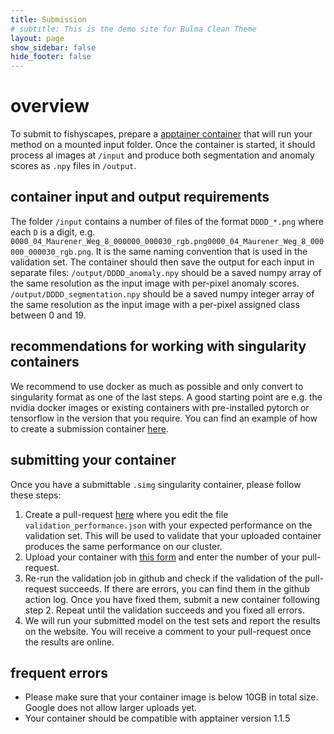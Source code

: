 ```yaml
---
title: Submission
# subtitle: This is the demo site for Bulma Clean Theme
layout: page
show_sidebar: false
hide_footer: false
---
```


<!--article class="message is-warning">
  <div class="message-header">
    <p>New Submission System</p>
  </div>
  <div class="message-body">
    We are working on a new submission system that will go online in early February 2023. To concentrate on getting it online soon, we currently do not accept new submissions in the old system.
    To prepare a submission, expect to upload a <a href="https://docs.sylabs.io/guides/3.10/user-guide/build_a_container.html">singularity image</a> that will mount a folder `/input` and should process all images to produce both segmentation and anomaly scores (as npy files) in `/output`.
  </div>
</article-->

# overview
To submit to fishyscapes, prepare a [apptainer container](https://apptainer.org/docs/user/latest/build_a_container.html) that will run your method on a mounted input folder. Once the container is started, it should process al images at `/input` and produce both segmentation and anomaly scores as `.npy` files in `/output`.

## container input and output requirements
The folder `/input` contains a number of files of the format `DDDD_*.png` where each `D` is a digit, e.g. `0000_04_Maurener_Weg_8_000000_000030_rgb.png0000_04_Maurener_Weg_8_000000_000030_rgb.png`. It is the same naming convention that is used in the validation set. The container should then save the output for each input in separate files: `/output/DDDD_anomaly.npy` should be a saved numpy array of the same resolution as the input image with per-pixel anomaly scores. `/output/DDDD_segmentation.npy` should be a saved numpy integer array of the same resolution as the input image with a per-pixel assigned class between 0 and 19.

## recommendations for working with singularity containers
We recommend to use docker as much as possible and only convert to singularity format as one of the last steps. A good starting point are e.g. the nvidia docker images or existing containers with pre-installed pytorch or tensorflow in the version that you require. You can find an example of how to create a submission container [here](https://github.com/4PiR2/fishyscapes_simg_example).

## submitting your container
Once you have a submittable `.simg` singularity container, please follow these steps:

1. Create a pull-request [here](https://github.com/hermannsblum/fishyscapes) where you edit the file `validation_performance.json` with your expected performance on the validation set. This will be used to validate that your uploaded container produces the same performance on our cluster.
2. Upload your container with [this form](https://docs.google.com/forms/d/e/1FAIpQLSca9dvNewWT-76BiKqm7ougH76Cb9SaB9nbkG5ckLOxQQIK4Q/viewform) and enter the number of your pull-request.
3. Re-run the validation job in github and check if the validation of the pull-request succeeds. If there are errors, you can find them in the github action log. Once you have fixed them, submit a new container following step 2. Repeat until the validation succeeds and you fixed all errors.
4. We will run your submitted model on the test sets and report the results on the website. You will receive a comment to your pull-request once the results are online.

## frequent errors

- Please make sure that your container image is below 10GB in total size. Google does not allow larger uploads yet.
- Your container should be compatible with apptainer version 1.1.5
